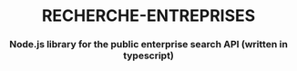 <div align="center">
    <h1>RECHERCHE-ENTREPRISES</h1>
    <h3>Node.js library for the public enterprise search API (written in typescript)</h3>
</div>
